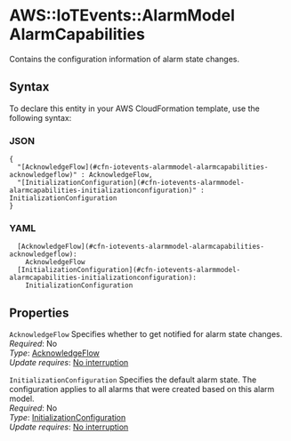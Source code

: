 # AWS::IoTEvents::AlarmModel AlarmCapabilities<a name="aws-properties-iotevents-alarmmodel-alarmcapabilities"></a>

Contains the configuration information of alarm state changes\.

## Syntax<a name="aws-properties-iotevents-alarmmodel-alarmcapabilities-syntax"></a>

To declare this entity in your AWS CloudFormation template, use the following syntax:

### JSON<a name="aws-properties-iotevents-alarmmodel-alarmcapabilities-syntax.json"></a>

```
{
  "[AcknowledgeFlow](#cfn-iotevents-alarmmodel-alarmcapabilities-acknowledgeflow)" : AcknowledgeFlow,
  "[InitializationConfiguration](#cfn-iotevents-alarmmodel-alarmcapabilities-initializationconfiguration)" : InitializationConfiguration
}
```

### YAML<a name="aws-properties-iotevents-alarmmodel-alarmcapabilities-syntax.yaml"></a>

```
  [AcknowledgeFlow](#cfn-iotevents-alarmmodel-alarmcapabilities-acknowledgeflow):
    AcknowledgeFlow
  [InitializationConfiguration](#cfn-iotevents-alarmmodel-alarmcapabilities-initializationconfiguration):
    InitializationConfiguration
```

## Properties<a name="aws-properties-iotevents-alarmmodel-alarmcapabilities-properties"></a>

`AcknowledgeFlow` <a name="cfn-iotevents-alarmmodel-alarmcapabilities-acknowledgeflow"></a>
Specifies whether to get notified for alarm state changes\.  
_Required_: No  
_Type_: [AcknowledgeFlow](aws-properties-iotevents-alarmmodel-acknowledgeflow.md)  
_Update requires_: [No interruption](https://docs.aws.amazon.com/AWSCloudFormation/latest/UserGuide/using-cfn-updating-stacks-update-behaviors.html#update-no-interrupt)

`InitializationConfiguration` <a name="cfn-iotevents-alarmmodel-alarmcapabilities-initializationconfiguration"></a>
Specifies the default alarm state\. The configuration applies to all alarms that were created based on this alarm model\.  
_Required_: No  
_Type_: [InitializationConfiguration](aws-properties-iotevents-alarmmodel-initializationconfiguration.md)  
_Update requires_: [No interruption](https://docs.aws.amazon.com/AWSCloudFormation/latest/UserGuide/using-cfn-updating-stacks-update-behaviors.html#update-no-interrupt)
